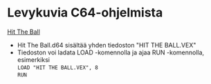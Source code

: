 # Levykuvia C64-ohjelmista

[Hit The Ball](../Hit%20The%20Ball.md)

- Hit The Ball.d64 sisältää yhden tiedoston "HIT THE BALL.VEX"
- Tiedoston voi ladata LOAD -komennolla ja ajaa RUN -komennolla, esimerkiksi  
  `LOAD "HIT THE BALL.VEX", 8`  
  `RUN`

  
